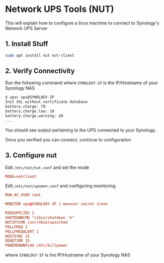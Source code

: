 # Network UPS Tools (NUT)

This will explain how to configure a linux machine to connect to Synology's Network UPS Server

## 1. Install Stuff

```sh
sudo apt install nut nut-client
```

## 2. Verify Connectivity

Run the following command where `SYNOLOGY-IP` is the IP/Hostname of your Synology NAS

```sh
$ upsc ups@SYNOLOGY-IP
Init SSL without certificate database
battery.charge: 79
battery.charge.low: 10
battery.charge.warning: 20
...
```

You should see output pertaining to the UPS connected to your Synology.

Once you verified you can connect, continue to configuration

## 3. Configure nut

Edit `/etc/nut/nut.conf` and set the mode

```conf
MODE=netclient
```

Edit `/etc/nut/upsmon.conf` and configuring monitoring

```conf
RUN_AS_USER root

MONITOR ups@SYNOLOGY-IP 1 monuser secret slave

MINSUPPLIES 1
SHUTDOWNCMD "/sbin/shutdown -h"
NOTIFYCMD /usr/sbin/upssched
POLLFREQ 2
POLLFREQALERT 1
HOSTSYNC 15
DEADTIME 15
POWERDOWNFLAG /etc/killpower
```

where `SYNOLOGY-IP` is the IP/Hostname of your Synology NAS

